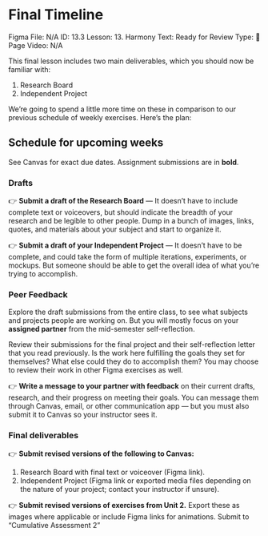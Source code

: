 # Final Timeline

Figma File: N/A
ID: 13.3
Lesson: 13. Harmony
Text: Ready for Review
Type: 📄 Page 
Video: N/A

This final lesson includes two main deliverables, which you should now be familiar with:

1. Research Board
2. Independent Project

We’re going to spend a little more time on these in comparison to our previous schedule of weekly exercises. Here’s the plan:

## Schedule for upcoming weeks

See Canvas for exact due dates. Assignment submissions are in **bold**. 

### Drafts

👉 **Submit a draft of the Research Board** — It doesn’t have to include complete text or voiceovers, but should indicate the breadth of your research and be legible to other people. Dump in a bunch of images, links, quotes, and materials about your subject and start to organize it. 

👉 **Submit a draft of your Independent Project** — It doesn’t have to be complete, and could take the form of multiple iterations, experiments, or mockups. But someone should be able to get the overall idea of what you’re trying to accomplish. 

### Peer Feedback

Explore the draft submissions from the entire class, to see what subjects and projects people are working on. But you will mostly focus on your **assigned partner** from the mid-semester self-reflection. 

Review their submissions for the final project and their self-reflection letter that you read previously. Is the work here fulfilling the goals they set for themselves? What else could they do to accomplish them? You may choose to review their work in other Figma exercises as well. 

👉 **Write a message to your partner with feedback** on their current drafts, research, and their progress on meeting their goals. You can message them through Canvas, email, or other communication app — but you must also submit it to Canvas so your instructor sees it. 

### Final deliverables

👉 **Submit revised versions of the following to Canvas:**

1. Research Board with final text or voiceover (Figma link).
2. Independent Project (Figma link or exported media files depending on the nature of your project; contact your instructor if unsure).

👉 ****************Submit revised versions of exercises from Unit 2.**************** Export these as images where applicable or include Figma links for animations. Submit to “Cumulative Assessment 2”